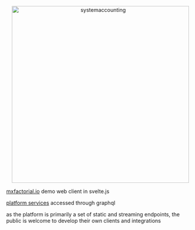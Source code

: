 <p align="center">
  <a href="http://www.systemaccounting.org/" target="_blank"><img width="475" alt="systemaccounting" src="https://user-images.githubusercontent.com/12200465/37568924-06f05d08-2a99-11e8-8891-60f373b33421.png"></a>
</p>

[mxfactorial.io](https://mxfactorial.io/) demo web client in svelte.js

[platform services](https://github.com/systemaccounting/mxfactorial/tree/develop/services) accessed through graphql
 
as the platform is primarily a set of static and streaming endpoints, the public is welcome to develop their own clients and integrations